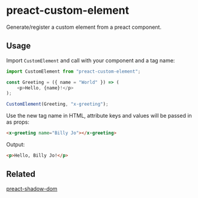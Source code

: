 # preact-custom-element

Generate/register a custom element from a preact component.

## Usage

Import `CustomElement` and call with your component and a tag name:

```javascript
import CustomElement from "preact-custom-element";

const Greeting = ({ name = "World" }) => (
	<p>Hello, {name}!</p>
);

CustomElement(Greeting, "x-greeting");
```

Use the new tag name in HTML, attribute keys and values will be passed in as props:

```html
<x-greeting name="Billy Jo"></x-greeting>
```

Output:

```html
<p>Hello, Billy Jo!</p>
```

## Related

[preact-shadow-dom](https://github.com/bspaulding/preact-shadow-dom)

